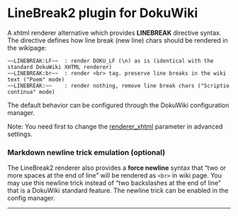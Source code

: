 # LineBreak2 plugin for DokuWiki

A xhtml renderer alternative which provides **LINEBREAK** directive syntax. 
The directive defines how line break (new line) chars should be rendered in the wikipage:

    ~~LINEBREAK:LF~~  : render DOKU_LF (\n) as is (identical with the standard DokuWiki XHTML renderer)
    ~~LINEBREAK:br~~  : render <br> tag. preserve line breaks in the wiki text ("Poem" mode)
    ~~LINEBREAK:~~    : render nothing, remove line break chars ("Scriptio continua" mode)

The default behavior can be configured through the DokuWiki configuration manager.

Note: You need first to change the [renderer_xhtml](https://www.dokuwiki.org/config:renderer_xhtml) parameter in advanced settings.

### Markdown newline trick emulation (optional)

The LineBreak2 renderer also provides a **force newline** syntax that “two or more spaces at the end of line” will be rendered as `<br>` in wiki page. You may use this newline trick instead of “two backslashes at the end of line” that is a DokuWiki standard feature. The newline trick can be enabled in the config manager. 

----

